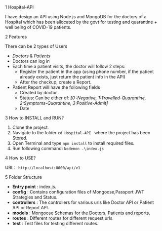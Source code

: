 1 Hospital-API

I have design an API using Node.js and MongoDB for the doctors of a Hospital which has been allocated by the govt for testing and quarantine + well being of COVID-19 patients.

2 Features

There can be 2 types of Users
- *Doctors* & *Patients*
- Doctors can log in
- Each time a patient visits, the doctor will follow 2 steps:
    - Register the patient in the app (using phone number, if the patient already exists, just return the patient info in the API)
    - After the checkup, create a Report.
- Patient Report will have the following fields
    - Created by doctor
    - Status: Can be either of: *[0 :Negative, 1:Travelled-Quarantine, 2:Symptoms-Quarantine, 3:Positive-Admit]*
    - Date

3 How to INSTALL and RUN?

1. Clone the project.
2. Navigate to the folder `cd Hospital-API ` where the project has been Stored.
3. Open Terminal and type `npm install` to install required files.
4. Run following command: `Nodemon .\index.js `

4 How to USE?

URL: ` http://localhost:8000/api/v1`

5 Folder Structure
- **Entry point** : index.js.
- **config** : Contains configuration files of Mongoose,Passport JWT Strategies and Status.
- **controllers** : The controllers for various urls like Doctor API or Patient API or Report API.
- **models** : Mongoose Schemas for the Doctors, Patients and reports.
- **routes** : Different routes for different request urls.
- **test** : Test files for testing different routes.




